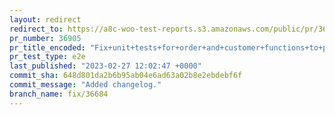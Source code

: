 ```yaml
---
layout: redirect
redirect_to: https://a8c-woo-test-reports.s3.amazonaws.com/public/pr/36905/e2e/index.html
pr_number: 36905
pr_title_encoded: "Fix+unit+tests+for+order+and+customer+functions+to+provide+HPOS+compat."
pr_test_type: e2e
last_published: "2023-02-27 12:02:47 +0000"
commit_sha: 648d801da2b6b95ab04e6ad63a02b8e2ebdebf6f
commit_message: "Added changelog."
branch_name: fix/36684
---
```

